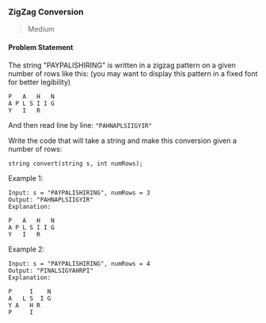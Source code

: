 ### ZigZag Conversion
> Medium

#### Problem Statement

The string "PAYPALISHIRING" is written in a zigzag pattern on a given number of rows like this: (you may want to display this pattern in a fixed font for better legibility)
```
P   A   H   N
A P L S I I G
Y   I   R

```
And then read line by line: `"PAHNAPLSIIGYIR"`

Write the code that will take a string and make this conversion given a number of rows:

```
string convert(string s, int numRows);

```

Example 1:
```
Input: s = "PAYPALISHIRING", numRows = 3
Output: "PAHNAPLSIIGYIR"
Explanation:

P   A   H   N
A P L S I I G
Y   I   R

```
Example 2:
```
Input: s = "PAYPALISHIRING", numRows = 4
Output: "PINALSIGYAHRPI"
Explanation:

P     I    N
A   L S  I G
Y A   H R
P     I

```